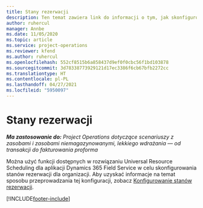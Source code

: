 ```yaml
---
title: Stany rezerwacji
description: Ten temat zawiera link do informacji o tym, jak skonfigurować stany rezerwacji w aplikacji Project Operations.
author: ruhercul
manager: Annbe
ms.date: 11/05/2020
ms.topic: article
ms.service: project-operations
ms.reviewer: kfend
ms.author: ruhercul
ms.openlocfilehash: 552cf8515b6a858437d9ef0f0cbc56f1bd103878
ms.sourcegitcommit: 3d78338773929121d17ec3386f6cb67bfb2272cc
ms.translationtype: HT
ms.contentlocale: pl-PL
ms.lasthandoff: 04/27/2021
ms.locfileid: "5950097"
---
```

# <a name="booking-statuses"></a>Stany rezerwacji

_**Ma zastosowanie do:** Project Operations dotyczące scenariuszy z zasobami i zasobami niemagazynowanymi, lekkiego wdrażania — od transakcji do fakturowania proforma_

Można użyć funkcji dostępnych w rozwiązaniu Universal Resource Scheduling dla aplikacji Dynamics 365 Field Service w celu skonfigurowania stanów rezerwacji dla organizacji. Aby uzyskać informacje na temat sposobu przeprowadzania tej konfiguracji, zobacz [Konfigurowanie stanów rezerwacji](/dynamics365/field-service/set-up-booking-statuses).


[!INCLUDE[footer-include](../includes/footer-banner.md)]